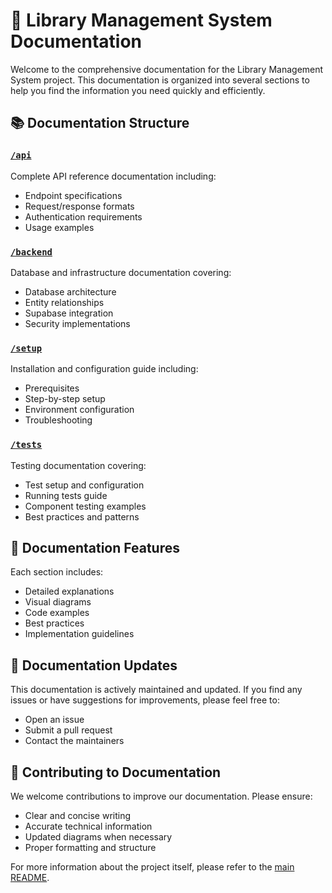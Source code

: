 # 📑 Library Management System Documentation

Welcome to the comprehensive documentation for the Library Management System project. This documentation is organized into several sections to help you find the information you need quickly and efficiently.

## 📚 Documentation Structure

### [`/api`](./api/README.md)

Complete API reference documentation including:

- Endpoint specifications
- Request/response formats
- Authentication requirements
- Usage examples

### [`/backend`](./backend/README.md)

Database and infrastructure documentation covering:

- Database architecture
- Entity relationships
- Supabase integration
- Security implementations

### [`/setup`](./setup/README.md)

Installation and configuration guide including:

- Prerequisites
- Step-by-step setup
- Environment configuration
- Troubleshooting

### [`/tests`](./tests/README.md)

Testing documentation covering:

- Test setup and configuration
- Running tests guide
- Component testing examples
- Best practices and patterns

## 📖 Documentation Features

Each section includes:

- Detailed explanations
- Visual diagrams
- Code examples
- Best practices
- Implementation guidelines

## 🔄 Documentation Updates

This documentation is actively maintained and updated. If you find any issues or have suggestions for improvements, please feel free to:

- Open an issue
- Submit a pull request
- Contact the maintainers

## 🤝 Contributing to Documentation

We welcome contributions to improve our documentation. Please ensure:

- Clear and concise writing
- Accurate technical information
- Updated diagrams when necessary
- Proper formatting and structure

For more information about the project itself, please refer to the [main README](../README.md).
